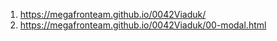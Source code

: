 1. <https://megafronteam.github.io/0042Viaduk/>
2. <https://megafronteam.github.io/0042Viaduk/00-modal.html>